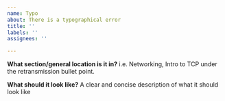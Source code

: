 ```yaml
---
name: Typo
about: There is a typographical error
title: ''
labels: ''
assignees: ''

---
```


**What section/general location is it in?**
i.e. Networking, Intro to TCP under the retransmission bullet point.

**What should it look like?**
A clear and concise description of what it should look like

